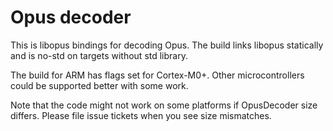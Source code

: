 Opus decoder
============
This is libopus bindings for decoding Opus. The build links libopus statically
and is no-std on targets without std library.

The build for ARM has flags set for Cortex-M0+. Other microcontrollers could be
supported better with some work.

Note that the code might not work on some platforms if OpusDecoder size differs.
Please file issue tickets when you see size mismatches.
